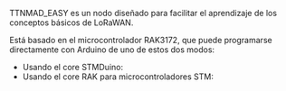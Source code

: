 TTNMAD_EASY es un nodo diseñado para facilitar el aprendizaje de los conceptos básicos de LoRaWAN.

Está basado en el microcontrolador RAK3172, que puede programarse directamente con Arduino de uno de estos dos modos:

* Usando el core STMDuino:
* Usando el core RAK para microcontroladores STM:


